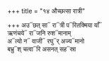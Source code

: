 +++
title = "१४ औच्छत्सा रात्री"

+++
अउ᳓छत् सा᳓ रा᳓त्री प᳓रितक्मिया याँ᳓  
ऋणंचये᳓ रा᳓जनि रुश᳓मानाम्  
अ᳓त्यो न᳓ वाजी᳓ रघु᳓र् अज्य᳓मानो  
बभ्रु᳓श् चत्वा᳓रि असनत् सह᳓स्रा
